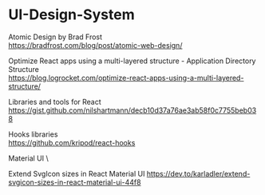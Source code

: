 # UI-Design-System

Atomic Design by Brad Frost \
https://bradfrost.com/blog/post/atomic-web-design/

Optimize React apps using a multi-layered structure - Application Directory Structure \
https://blog.logrocket.com/optimize-react-apps-using-a-multi-layered-structure/

Libraries and tools for React \
https://gist.github.com/nilshartmann/decb10d37a76ae3ab58f0c7755beb038

Hooks libraries \
https://github.com/kripod/react-hooks

Material UI \

Extend SvgIcon sizes in React Material UI
https://dev.to/karladler/extend-svgicon-sizes-in-react-material-ui-44f8
